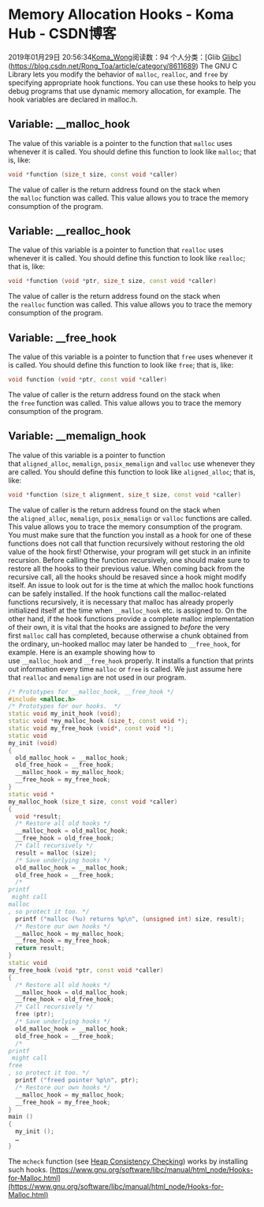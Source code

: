 # Memory Allocation Hooks - Koma Hub - CSDN博客
2019年01月29日 20:56:34[Koma_Wong](https://me.csdn.net/Rong_Toa)阅读数：94
个人分类：[Glib																[Glibc](https://blog.csdn.net/Rong_Toa/article/category/8605571)](https://blog.csdn.net/Rong_Toa/article/category/8611689)
The GNU C Library lets you modify the behavior of `malloc`, `realloc`, and `free` by specifying appropriate hook functions. You can use these hooks to help you debug programs that use dynamic memory allocation, for example.
The hook variables are declared in malloc.h.
## Variable: **__malloc_hook**
The value of this variable is a pointer to the function that `malloc` uses whenever it is called. You should define this function to look like `malloc`; that is, like:
```cpp
void *function (size_t size, const void *caller)
```
The value of caller is the return address found on the stack when the `malloc` function was called. This value allows you to trace the memory consumption of the program.
## Variable: **__realloc_hook**
The value of this variable is a pointer to function that `realloc` uses whenever it is called. You should define this function to look like `realloc`; that is, like:
```cpp
void *function (void *ptr, size_t size, const void *caller)
```
The value of caller is the return address found on the stack when the `realloc` function was called. This value allows you to trace the memory consumption of the program.
## Variable: **__free_hook**
The value of this variable is a pointer to function that `free` uses whenever it is called. You should define this function to look like `free`; that is, like:
```cpp
void function (void *ptr, const void *caller)
```
The value of caller is the return address found on the stack when the `free` function was called. This value allows you to trace the memory consumption of the program.
## Variable: **__memalign_hook**
The value of this variable is a pointer to function that `aligned_alloc`, `memalign`, `posix_memalign` and `valloc` use whenever they are called. You should define this function to look like `aligned_alloc`; that is, like:
```cpp
void *function (size_t alignment, size_t size, const void *caller)
```
The value of caller is the return address found on the stack when the `aligned_alloc`, `memalign`, `posix_memalign` or `valloc` functions are called. This value allows you to trace the memory consumption of the program.
You must make sure that the function you install as a hook for one of these functions does not call that function recursively without restoring the old value of the hook first! Otherwise, your program will get stuck in an infinite recursion. Before calling the function recursively, one should make sure to restore all the hooks to their previous value. When coming back from the recursive call, all the hooks should be resaved since a hook might modify itself.
An issue to look out for is the time at which the malloc hook functions can be safely installed. If the hook functions call the malloc-related functions recursively, it is necessary that malloc has already properly initialized itself at the time when `__malloc_hook` etc. is assigned to. On the other hand, if the hook functions provide a complete malloc implementation of their own, it is vital that the hooks are assigned to *before* the very first `malloc` call has completed, because otherwise a chunk obtained from the ordinary, un-hooked malloc may later be handed to `__free_hook`, for example.
Here is an example showing how to use `__malloc_hook` and `__free_hook` properly. It installs a function that prints out information every time `malloc` or `free` is called. We just assume here that `realloc` and `memalign` are not used in our program.
```cpp
/* Prototypes for __malloc_hook, __free_hook */
#include <malloc.h>
/* Prototypes for our hooks.  */
static void my_init_hook (void);
static void *my_malloc_hook (size_t, const void *);
static void my_free_hook (void*, const void *);
static void
my_init (void)
{
  old_malloc_hook = __malloc_hook;
  old_free_hook = __free_hook;
  __malloc_hook = my_malloc_hook;
  __free_hook = my_free_hook;
}
static void *
my_malloc_hook (size_t size, const void *caller)
{
  void *result;
  /* Restore all old hooks */
  __malloc_hook = old_malloc_hook;
  __free_hook = old_free_hook;
  /* Call recursively */
  result = malloc (size);
  /* Save underlying hooks */
  old_malloc_hook = __malloc_hook;
  old_free_hook = __free_hook;
  /* 
printf
 might call 
malloc
, so protect it too. */
  printf ("malloc (%u) returns %p\n", (unsigned int) size, result);
  /* Restore our own hooks */
  __malloc_hook = my_malloc_hook;
  __free_hook = my_free_hook;
  return result;
}
static void
my_free_hook (void *ptr, const void *caller)
{
  /* Restore all old hooks */
  __malloc_hook = old_malloc_hook;
  __free_hook = old_free_hook;
  /* Call recursively */
  free (ptr);
  /* Save underlying hooks */
  old_malloc_hook = __malloc_hook;
  old_free_hook = __free_hook;
  /* 
printf
 might call 
free
, so protect it too. */
  printf ("freed pointer %p\n", ptr);
  /* Restore our own hooks */
  __malloc_hook = my_malloc_hook;
  __free_hook = my_free_hook;
}
main ()
{
  my_init ();
  …
}
```
The `mcheck` function (see [Heap Consistency Checking](https://www.gnu.org/software/libc/manual/html_node/Heap-Consistency-Checking.html#Heap-Consistency-Checking)) works by installing such hooks.
[https://www.gnu.org/software/libc/manual/html_node/Hooks-for-Malloc.html](https://www.gnu.org/software/libc/manual/html_node/Hooks-for-Malloc.html)
